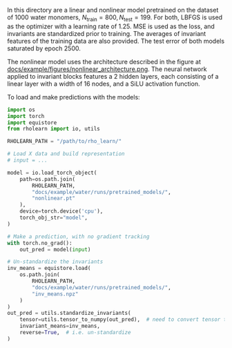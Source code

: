In this directory are a linear and nonlinear model pretrained on the dataset of
1000 water monomers, $N_{\text{train}} = 800, N_{\text{test}} = 199$. For both,
LBFGS is used as the optimizer with a learning rate of 1.25. MSE is used as the
loss, and invariants are standardized prior to training. The averages of
invariant features of the training data are also provided. The test error of both
models saturated by epoch 2500.

The nonlinear model uses the architecture described in the figure at
[docs/example/figures/nonlinear_architecture.png](https://github.com/m-stack-org/rho_learn/blob/main/docs/example/figures/nonlinear_architecture.png).
The neural network applied to invariant blocks features a 2 hidden layers, each
consisting of a linear layer with a width of 16 nodes, and a SiLU activation
function.


To load and make predictions with the models:

```py
import os
import torch
import equistore
from rholearn import io, utils

RHOLEARN_PATH = "/path/to/rho_learn/"

# Load X data and build representation
# input = ...

model = io.load_torch_object(
    path=os.path.join(
        RHOLEARN_PATH, 
        "docs/example/water/runs/pretrained_models/", 
        "nonlinear.pt"
    ),
    device=torch.device('cpu'),
    torch_obj_str="model",
)

# Make a prediction, with no gradient tracking 
with torch.no_grad():
    out_pred = model(input)

# Un-standardize the invariants
inv_means = equistore.load(
    os.path.join(
        RHOLEARN_PATH, 
        "docs/example/water/runs/pretrained_models/", 
        "inv_means.npz"
    )
)
out_pred = utils.standardize_invariants(
    tensor=utils.tensor_to_numpy(out_pred),  # need to convert tensor to numpy
    invariant_means=inv_means,
    reverse=True,  # i.e. un-standardize
)
```